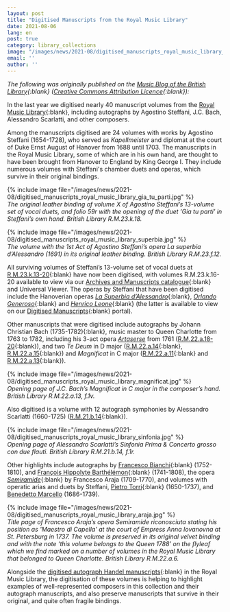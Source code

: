 ```yaml
---
layout: post
title: "Digitised Manuscripts from the Royal Music Library"
date: 2021-08-06
lang: en
post: true
category: library_collections
image: "/images/news/2021-08/digitised_manuscripts_royal_music_library_bindingX_website.jpg"
email: ''
author: ''
---
```


_The following was originally published on the [Music Blog of the British Library](https://blogs.bl.uk/music/2021/08/digitised-manuscripts-from-the-royal-music-library.html){:blank} ([Creative Commons Attribution Licence](https://blogs.bl.uk/music/about-this-blog.html){:blank}):_  

In the last year we digitised nearly 40 manuscript volumes from the [Royal Music Library](https://www.bl.uk/collection-guides/royal-music-library?_ga=2.169877216.1932010587.1628155098-597382534.1614276540){:blank}, including autographs by Agostino Steffani, J.C. Bach, Alessandro Scarlatti, and other composers.  

Among the manuscripts digitised are 24 volumes with works by Agostino Steffani (1654-1728), who served as _Kapellmeister_ and diplomat at the court of Duke Ernst August of Hanover from 1688 until 1703. The manuscripts in the Royal Music Library, some of which are in his own hand, are thought to have been brought from Hanover to England by King George I. They include numerous volumes with Steffani's chamber duets and operas, which survive in their original bindings.  

{% include image file="/images/news/2021-08/digitised_manuscripts_royal_music_library_gia_tu_parti.jpg" %}   
_The original leather binding of volume X of Agostino Steffani’s 13-volume set of vocal duets, and folio 59r with the opening of the duet ‘Gia tu parti’ in Steffani’s own hand. British Library R.M.23.k.18._  

{% include image file="/images/news/2021-08/digitised_manuscripts_royal_music_library_superbia.jpg" %}  
_The volume with the 1st Act of Agostino Steffani’s opera La superbia d’Alessandro (1691) in its original leather binding. British Library R.M.23.f.12._  

All surviving volumes of Steffani’s 13-volume set of vocal duets at [R.M.23.k.13-20](http://searcharchives.bl.uk/IAMS_VU2:IAMS036-001949560?_ga=2.130831879.905503384.1628260134-597382534.1614276540){:blank} have now been digitised, with volumes R.M.23.k.16-20 available to view via our [Archives and Manuscripts catalogue](http://searcharchives.bl.uk/primo_library/libweb/action/search.do?dscnt=1&fromLogin=true&dstmp=1579524744496&vid=IAMS_VU2&fromLogin=true&_ga=2.130831879.905503384.1628260134-597382534.1614276540){:blank} and Universal Viewer. The operas by Steffani that have been digitised include the Hanoverian operas [_La Superbia d’Alessandro_](http://access.bl.uk/item/viewer/ark:/81055/vdc_100104035406.0x000001?&_ga=2.32772406.905503384.1628260134-597382534.1614276540#?c=0&m=0&s=0&cv=0&xywh=-1127%2C-240%2C7875%2C4768){:blank}, [_Orlando Generoso_](http://access.bl.uk/item/viewer/ark:/81055/vdc_100104081668.0x000001?&_ga=2.32772406.905503384.1628260134-597382534.1614276540#?c=0&m=0&s=0&cv=0&xywh=-886%2C-1%2C7513%2C4550){:blank} and [_Henrico Leone_](https://www.bl.uk/manuscripts/Viewer.aspx?ref=r.m.23.h.7_fs001r&_ga=2.32772406.905503384.1628260134-597382534.1614276540){:blank} (the latter is available to view on our [Digitised Manuscripts](https://www.bl.uk/manuscripts/?_ga=2.32772406.905503384.1628260134-597382534.1614276540){:blank} portal).  

Other manuscripts that were digitised include autographs by Johann Christian Bach (1735-1782){:blank}, music master to Queen Charlotte from 1763 to 1782, including his 3-act opera [_Artaserse_](http://access.bl.uk/item/viewer/ark:/81055/vdc_100104045503.0x000001?&_ga=2.121985283.905503384.1628260134-597382534.1614276540#?c=0&m=0&s=0&cv=0&xywh=-1284%2C-274%2C9010%2C5456) from 1761 ([R.M.22.a.18-20](http://searcharchives.bl.uk/IAMS_VU2:IAMS036-001949027?_ga=2.121985283.905503384.1628260134-597382534.1614276540){:blank}), and two _Te Deum_ in D major ([R.M.22.a.14](http://access.bl.uk/item/viewer/ark:/81055/vdc_100104045484.0x000001?_ga=2.121985283.905503384.1628260134-597382534.1614276540){:blank}, [R.M.22.a.15](http://access.bl.uk/item/viewer/ark:/81055/vdc_100104045496.0x000001?_ga=2.121985283.905503384.1628260134-597382534.1614276540){:blank}) and _Magnificat_ in C major  ([R.M.22.a.11](http://access.bl.uk/item/viewer/ark:/81055/vdc_100104045468.0x000001?_ga=2.121985283.905503384.1628260134-597382534.1614276540){:blank} and [R.M.22.a.13](http://access.bl.uk/item/viewer/ark:/81055/vdc_100104045478.0x000001?_ga=2.121985283.905503384.1628260134-597382534.1614276540){:blank}).  

{% include image file="/images/news/2021-08/digitised_manuscripts_royal_music_library_magnificat.jpg" %}  
_Opening page of J.C. Bach’s Magnificat in C major in the composer’s hand. British Library R.M.22.a.13, f.1v._  


Also digitised is a volume with 12 autograph symphonies by Alessandro Scarlatti (1660-1725) ([R.M.21.b.14](http://access.bl.uk/item/viewer/ark:/81055/vdc_100104034518.0x000001?&_ga=2.97194391.905503384.1628260134-597382534.1614276540#?c=0&m=0&s=0&cv=8&xywh=-895%2C0%2C7112%2C4307){:blank}).  

{% include image file="/images/news/2021-08/digitised_manuscripts_royal_music_library_sinfonia.jpg" %}  
_Opening page of Alessandro Scarlatti’s Sinfonia Prima & Concerto grosso con due flauti. British Library R.M.21.b.14, f.1r._  

Other highlights include autographs by [Francesco Bianchi](http://access.bl.uk/item/viewer/ark:/81055/vdc_100104045548.0x000001?_ga=2.88971923.905503384.1628260134-597382534.1614276540){:blank} (1752-1810), and [François Hippolyte Barthélémon](http://access.bl.uk/item/viewer/ark:/81055/vdc_100104045529.0x000001?_ga=2.88971923.905503384.1628260134-597382534.1614276540){:blank} (1741-1808), the opera [_Semiramide_](http://access.bl.uk/item/viewer/ark:/81055/vdc_100104035102.0x000001?_ga=2.88971923.905503384.1628260134-597382534.1614276540){:blank} by Francesco Araja (1709-1770), and volumes with operatic arias and duets by Steffani, [Pietro Torri](https://www.bl.uk/manuscripts/FullDisplay.aspx?ref=R.M.23.k.22&_ga=2.88971923.905503384.1628260134-597382534.1614276540){:blank} (1650-1737), and [Benedetto Marcello](https://www.bl.uk/manuscripts/FullDisplay.aspx?ref=R.M.23.k.21&_ga=2.88971923.905503384.1628260134-597382534.1614276540) (1686-1739).  

{% include image file="/images/news/2021-08/digitised_manuscripts_royal_music_library_araja.jpg" %}  
_Title page of Francesco Araja’s opera Semiramide riconosciuta stating his position as 'Maestro di Capella' at the court of Empress Anna Iovanovna at St. Petersburg in 1737. The volume is preserved in its original velvet binding and with the note ‘this volume belongs to the Queen 1788’ on the flyleaf which we find marked on a number of volumes in the Royal Music Library that belonged to Queen Charlotte. British Library R.M.22.a.6._   
 
Alongside the [digitised autograph Handel manuscripts](https://blogs.bl.uk/music/2016/07/can-you-handle-our-handel.html){:blank} in the Royal Music Library, the digitisation of these volumes is helping to highlight examples of well-represented composers in this collection and their autograph manuscripts, and also preserve manuscripts that survive in their original, and quite often fragile bindings.  
